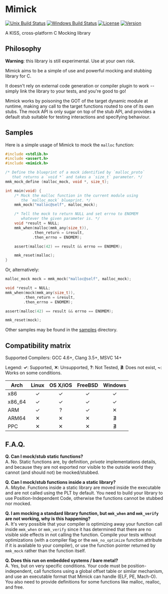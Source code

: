 Mimick
======

[![Unix Build Status](https://travis-ci.org/Snaipe/Mimick.svg?branch=master)](https://travis-ci.org/Snaipe/Mimick) 
[![Windows Build Status](https://ci.appveyor.com/api/projects/status/github/Snaipe/Mimick?svg=true&branch=master)](https://ci.appveyor.com/project/Snaipe/Mimick/branch/bleeding)
[![License](https://img.shields.io/badge/license-MIT-blue.svg?style=flat)](https://github.com/Snaipe/Mimick/blob/master/LICENSE) 
[![Version](https://img.shields.io/badge/version-v0.1-orange.svg?style=flat)](https://github.com/Snaipe/Mimick/releases) 

A KISS, cross-platform C Mocking library

## Philosophy

**Warning**: this library is still experimental. Use at your own risk.

Mimick aims to be a simple of use and powerful mocking and stubbing library for C.

It doesn't rely on external code generation or compiler plugin to work -- simply
link the library to your tests, and you're good to go!

Mimick works by poisoning the GOT of the target dynamic module at runtime, making
any call to the target functions routed to one of its own stubs. The mock API
is only sugar on top of the stub API, and provides a default stub suitable for
testing interactions and specifying behaviour.

## Samples

Here is a simple usage of Mimick to mock the `malloc` function:

```c
#include <stdlib.h>
#include <assert.h>
#include <mimick.h>

/* Define the blueprint of a mock identified by `malloc_proto`
   that returns a `void *` and takes a `size_t` parameter. */
mmk_mock_define (malloc_mock, void *, size_t);

int main(void) {
    /* Mock the malloc function in the current module using 
       the `malloc_mock` blueprint. */
    mmk_mock("malloc@self", malloc_mock);

    /* Tell the mock to return NULL and set errno to ENOMEM
       whatever the given parameter is. */
    void *result = NULL;
    mmk_when(malloc(mmk_any(size_t)),
            .then_return = &result,
            .then_errno = ENOMEM);

    assert(malloc(42) == result && errno == ENOMEM);

    mmk_reset(malloc);
}
```

Or, alternatively:

```c
malloc_mock mock = mmk_mock("malloc@self", malloc_mock);

void *result = NULL;
mmk_when(mock(mmk_any(size_t)),
        .then_return = &result,
        .then_errno = ENOMEM);

assert(malloc(42) == result && errno == ENOMEM);

mmk_reset(mock);
```

Other samples may be found in the [samples](./sample/) directory.

## Compatibility matrix

Supported Compilers: GCC 4.6+, Clang 3.5+, MSVC 14+

Legend: **✓**: Supported, **✕**: Unsupported, **?**: Not Tested, **∄**: Does not exist, **~**: Works on some conditions.

| Arch | Linux | OS X/iOS | FreeBSD | Windows |
| --- |:---:|:---:|:---:|:---:|
| x86     | ✓ | ✓ | ✓ | ✓ |
| x86\_64 | ✓ | ✓ | ✓ | ✓ |
| ARM     | ✓ | ? | ✓ | ✕ |
| ARM64   | ✕ | ✕ | ✕ | ∄ |
| PPC     | ✕ | ✕ | ✕ | ∄ |

## F.A.Q.

**Q. Can I mock/stub static functions?**  
A. No. Static functions are, by definition, *private* implementations details,
   and because they are not exported nor visible to the outside world they cannot
   (and should not) be mocked/stubbed.

**Q. Can I mock/stub functions inside a static library?**  
A. *Maybe*. Functions inside a static library are moved inside the executable and are not
   called using the PLT by default. You need to build your library to use Position-Independent
   Code, otherwise the functions cannot be stubbed nor mocked.

**Q. I am mocking a standard library function, but `mmk_when` and `mmk_verify`
  are not working, why is this happening?**  
A. It's very possible that your compiler is optimizing away your function
   call inside `mmk_when` or `mmk_verify` since it has determined that there
   are no visible side effects in not calling the function. Compile your tests
   without optimizations (with a compiler flag or the `mmk_no_optimize`
   function attribute if it is available to your compiler), or use the function
   pointer returned by `mmk_mock` rather than the function itself.

**Q. Does this run on embedded systems / bare metal?**  
A. Yes, but on very specific conditions. Your code must be position-independent,
   call functions using a global offset table or similar mechanism, and use
   an executable format that Mimick can handle (ELF, PE, Mach-O).  
   You also need to provide definitions for some functions like malloc, realloc,
   and free.
